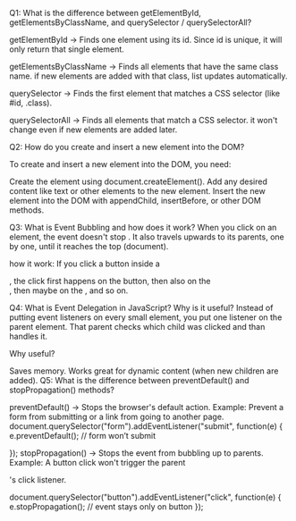 Q1: What is the difference between getElementById, getElementsByClassName, and querySelector / querySelectorAll?

getElementById → Finds one element using its id. Since id is unique, it will only return that single element.

getElementsByClassName → Finds all elements that have the same class name. if new elements are added with that class, list updates automatically.

querySelector → Finds the first element that matches a CSS selector (like #id, .class).

querySelectorAll → Finds all elements that match a CSS selector. it won't change even if new elements are added later.


Q2: How do you create and insert a new element into the DOM?

To create and insert a new element into the DOM, you need:

Create the element using document.createElement().
Add any desired content like text or other elements to the new element.
Insert the new element into the DOM with appendChild, insertBefore, or other DOM methods.

Q3: What is Event Bubbling and how does it work?
When you click on an element, the event doesn't stop . It also travels upwards to its parents, one by one, until it reaches the top (document).

how it work: If you click a button inside a <div>, the click first happens on the button, then also on the <div>, then maybe on the <body>, and so on.


Q4: What is Event Delegation in JavaScript? Why is it useful?
Instead of putting event listeners on every small element, you put one listener on the parent element. That parent checks which child was clicked and than handles it.

Why useful?

Saves memory.
Works great for dynamic content (when new children are added).
Q5: What is the difference between preventDefault() and stopPropagation() methods?

preventDefault() → Stops the browser's default action. Example: Prevent a form from submitting or a link from going to another page.
document.querySelector("form").addEventListener("submit", function(e) {
  e.preventDefault(); // form won’t submit

});
stopPropagation() → Stops the event from bubbling up to parents. Example: A button click won't trigger the parent <div>'s click listener.

document.querySelector("button").addEventListener("click", function(e) {
  e.stopPropagation(); // event stays only on button
});

